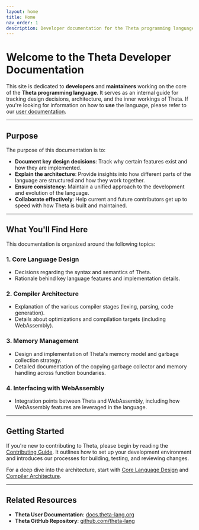 ```yaml
---
layout: home
title: Home 
nav_order: 1
description: Developer documentation for the Theta programming language, aimed at maintainers and contributors.
---
```


# Welcome to the Theta Developer Documentation

This site is dedicated to **developers** and **maintainers** working on the core of the **Theta programming language**. It serves as an internal guide for tracking design decisions, architecture, and the inner workings of Theta. If you're looking for information on how to **use** the language, please refer to our [user documentation](https://docs.theta-lang.org).

---

## Purpose

The purpose of this documentation is to:

- **Document key design decisions**: Track why certain features exist and how they are implemented.
- **Explain the architecture**: Provide insights into how different parts of the language are structured and how they work together.
- **Ensure consistency**: Maintain a unified approach to the development and evolution of the language.
- **Collaborate effectively**: Help current and future contributors get up to speed with how Theta is built and maintained.

---

## What You'll Find Here

This documentation is organized around the following topics:

### 1. **Core Language Design**
   - Decisions regarding the syntax and semantics of Theta.
   - Rationale behind key language features and implementation details.

### 2. **Compiler Architecture**
   - Explanation of the various compiler stages (lexing, parsing, code generation).
   - Details about optimizations and compilation targets (including WebAssembly).

### 3. **Memory Management**
   - Design and implementation of Theta's memory model and garbage collection strategy.
   - Detailed documentation of the copying garbage collector and memory handling across function boundaries.

### 4. **Interfacing with WebAssembly**
   - Integration points between Theta and WebAssembly, including how WebAssembly features are leveraged in the language.

---

## Getting Started

If you're new to contributing to Theta, please begin by reading the [Contributing Guide](https://github.com/ThetaLang/Theta/blob/master/CONTRIBUTING.md). It outlines how to set up your development environment and introduces our processes for building, testing, and reviewing changes.

For a deep dive into the architecture, start with [Core Language Design](./docs/core-language-design.html) and [Compiler Architecture](./docs/compiler-architecture/).

---

## Related Resources

- **Theta User Documentation**: [docs.theta-lang.org](https://docs.theta-lang.org)
- **Theta GitHub Repository**: [github.com/theta-lang](https://github.com/ThetaLang/Theta)
